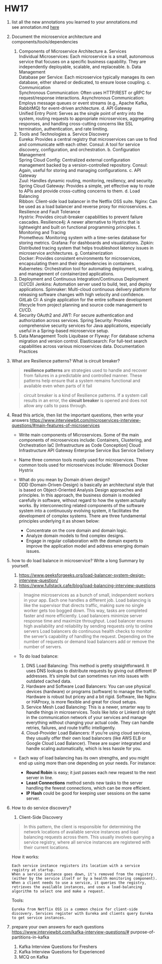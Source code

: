 # HW17
1. list all the new annotations you learned to your annotations.md  
   see annotation.md [here](annotation.md)
2. Document the microservice architecture and components/tools/dependencies
    1. Components of Microservice Architecture
       a. Services  
       Individual Microservices: Each microservice is a small, autonomous service that focuses on a specific business capability. They are independently deployable, scalable, and replaceable.
       b. Data Management  
       Database per Service: Each microservice typically manages its own database, either shared or dedicated, to ensure loose coupling.
       c. Communication  
       Synchronous Communication: Often uses HTTP/REST or gRPC for request/response interactions.
       Asynchronous Communication: Employs message queues or event streams (e.g., Apache Kafka, RabbitMQ) for event-driven architecture.
       d. API Gateway  
       Unified Entry Point: Serves as the single point of entry into the system, routing requests to appropriate microservices, aggregating responses, and handling cross-cutting concerns like SSL termination, authentication, and rate limiting.
   2. Tools and Technologies
      a. Service Discovery  
      Eureka: Provides a central registry that microservices can use to find and communicate with each other.
      Consul: A tool for service discovery, configuration, and orchestration.
      b. Configuration Management  
      Spring Cloud Config: Centralized external configuration management backed by a version-controlled repository.
      Consul: Again, useful for storing and managing configurations.
      c. API Gateway  
      Zuul: Handles dynamic routing, monitoring, resiliency, and security.
      Spring Cloud Gateway: Provides a simple, yet effective way to route to APIs and provide cross-cutting concerns to them.
      d. Load Balancing  
      Ribbon: Client-side load balancer in the Netflix OSS suite.
      Nginx: Can be used as a load balancer and reverse proxy for microservices.
      e. Resilience and Fault Tolerance  
      Hystrix: Provides circuit-breaker capabilities to prevent failure cascades.
      Resilience4j: A newer alternative to Hystrix that is lightweight and built on functional programming principles.
      f. Monitoring and Tracing  
      Prometheus: Monitoring system with a time-series database for storing metrics.
      Grafana: For dashboards and visualizations.
      Zipkin: Distributed tracing system that helps troubleshoot latency issues in microservice architectures.
      g. Containerization  
      Docker: Provides consistent environments for microservices, encapsulating them and their dependencies in containers.
      Kubernetes: Orchestration tool for automating deployment, scaling, and management of containerized applications.
   3. Deployment and Continuous Integration/Continuous Deployment (CI/CD)
      Jenkins: Automation server used to build, test, and deploy applications.
      Spinnaker: Multi-cloud continuous delivery platform for releasing software changes with high velocity and confidence.
      GitLab CI: A single application for the entire software development lifecycle from project planning and source code management to CI/CD.
   4. Security
      OAuth2 and JWT: For secure authentication and authorization across services.
      Spring Security: Provides comprehensive security services for Java applications, especially useful in a Spring-based microservice setup.
   5. Data Management Tools
      Liquibase or Flyway: For database schema migration and version control.
      Elasticsearch: For full-text search capabilities across various microservices data.
      Documentation Practices
3. What are Resilience patterns? What is circuit breaker?
   > **resilience patterns** are strategies used to handle and recover from failures in a predictable and controlled manner. These patterns help ensure that a system remains functional and available even when parts of it fail
   
   > circuit breaker is a kind of Resilience patterns. If a system call results in an error, the **circuit breaker** is opened and does not allow any calls to pass through.
   
4. Read this article, then list the important questions, then write your answers https://www.interviewbit.com/microservices-interview-questions/#main-features-of-microservices
   * Write main components of Microservices.
      Some of the main components of microservices include:
        Containers, Clustering, and Orchestration
        IaC [Infrastructure as Code Conception]
        Cloud Infrastructure
        API Gateway
        Enterprise Service Bus
        Service Delivery
   * Name three common tools mostly used for microservices.
        Three common tools used for microservices include:
     Wiremock Docker Hystrix
   * What do you mean by Domain driven design?  
     DDD (Domain-Driven-Design) is basically an architectural style that is based on Object-Oriented Analysis Design approaches and principles. In this approach, the business domain is modeled carefully in software, without regard to how the system actually works. By interconnecting related components of the software system into a continuously evolving system, it facilitates the development of complex systems. There are three fundamental principles underlying it as shown below:

     - Concentrate on the core domain and domain logic.
     - Analyze domain models to find complex designs.
     - Engage in regular collaboration with the domain experts to improve the application model and address emerging domain issues.

5. how to do load balance in microservice? Write a long Summary by yourself.
   1. https://www.geeksforgeeks.org/load-balancer-system-design-interview-question/
   2. https://www.fullstack.cafe/blog/load-balancing-interview-questions
   
   > Imagine microservices as a bunch of small, independent workers in your app. Each one handles a different job. Load balancing is like the supervisor that directs traffic, making sure no single worker gets too bogged down. This way, tasks are completed faster and more efficiently. Load balancers minimize server response time and maximize throughput. Load balancer ensures high availability and reliability by sending requests only to online servers Load balancers do continuous health checks to monitor the server’s capability of handling the request. Depending on the number of requests or demand load balancers add or remove the number of servers.
    
    - To do load balance:
      1. DNS Load Balancing: This method is pretty straightforward. It uses DNS lookups to distribute requests by giving out different IP addresses. It’s simple but can sometimes run into issues with outdated cached data.
      2. Hardware and Software Load Balancers: You can use physical devices (hardware) or programs (software) to manage the traffic. Hardware is robust but pricey and a bit rigid. Software, like Nginx or HAProxy, is more flexible and great for cloud setups.
      3. Service Mesh Load Balancing: This is a newer, smarter way to handle things in microservices. Tools like Istio or Linkerd sit right in the communication network of your services and manage everything without changing your actual code. They can handle retries, failures, and route traffic intelligently.
      4. Cloud-Provider Load Balancers: If you’re using cloud services, they usually offer their own load balancers (like AWS ELB or Google Cloud Load Balancer). These are super integrated and handle scaling automatically, which is less hassle for you.
    - Each way of load balancing has its own strengths, and you might end up using more than one depending on your needs. For instance:

       - **Round Robin** is easy; it just passes each new request to the next server in line.
       - **Least Connections** method sends new tasks to the server handling the fewest connections, which can be more efficient.
       - **IP Hash** could be good for keeping user sessions on the same server.

6. How to do service discovery?
    1. Client-Side Discovery
    > In this pattern, the client is responsible for determining the network locations of available service instances and load balancing requests across them. This usually involves querying a service registry, where all service instances are registered with their current locations.
       
    How it works:
    
       Each service instance registers its location with a service registry at startup.
       When a service instance goes down, it's removed from the registry (either by the service itself or by a health monitoring component).
       When a client needs to use a service, it queries the registry, retrieves the available instances, and uses a load-balancing algorithm to select one and make a request.
    Tools:
    
       Eureka from Netflix OSS is a common choice for client-side discovery. Services register with Eureka and clients query Eureka to get service instances.

7. prepare your own answers for each questions https://www.interviewbit.com/kafka-interview-questions/#
   purpose-of-partitions-in-kafka
   1. Kafka Interview Questions for Freshers
   2. Kafka Interview Questions for Experienced
   3. MCQ on Kafka